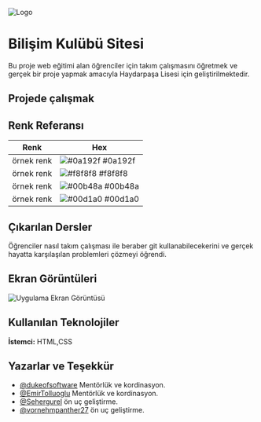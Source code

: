 
![Logo](https://camo.githubusercontent.com/6c23dc99a14ceb8ce0752d01d32a9b033bd3327219a5dd52dd26ed68e005087d/68747470733a2f2f692e6962622e636f2f307471346732422f6c6f676f2e706e67)

    
# Bilişim Kulübü Sitesi

Bu proje web eğitimi alan öğrenciler için takım çalışmasını öğretmek ve gerçek bir proje yapmak amacıyla Haydarpaşa Lisesi için geliştirilmektedir.


## Projede çalışmak


## Renk Referansı

| Renk             | Hex                                                                |
| ----------------- | ------------------------------------------------------------------ |
| örnek renk | ![#0a192f](https://via.placeholder.com/10/0a192f?text=+) #0a192f |
| örnek renk | ![#f8f8f8](https://via.placeholder.com/10/f8f8f8?text=+) #f8f8f8 |
| örnek renk | ![#00b48a](https://via.placeholder.com/10/00b48a?text=+) #00b48a |
| örnek renk | ![#00d1a0](https://via.placeholder.com/10/00b48a?text=+) #00d1a0 | 
## Çıkarılan Dersler

Öğrenciler nasıl takım çalışması ile beraber git kullanabilecekerini ve gerçek hayatta karşılaşılan problemleri çözmeyi öğrendi.
  
## Ekran Görüntüleri

![Uygulama Ekran Görüntüsü](https://via.placeholder.com/468x300?text=App+Screenshot+Here)

  
## Kullanılan Teknolojiler

**İstemci:** HTML,CSS


  
## Yazarlar ve Teşekkür

- [@dukeofsoftware](https://github.com/dukeofsoftware) Mentörlük ve kordinasyon.
- [@EmirTolluoglu](https://github.com/EmirTolluoglu) Mentörlük ve kordinasyon.
- [@Sehergurel](https://github.com/Sehergurel) ön uç geliştirme.
- [@vornehmpanther27](https://github.com/vornehmpanther27) ön uç geliştirme.
  

